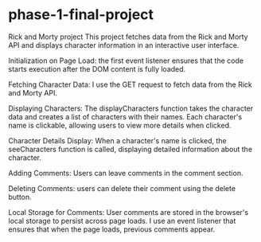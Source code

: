 # phase-1-final-project
Rick and Morty project 
This project fetches data from the Rick and Morty API and displays character information in an interactive user interface. 

Initialization on Page Load:
the first event listener ensures that the code starts execution after the DOM content is fully loaded.

Fetching Character Data:
I use the GET request to fetch data from the Rick and Morty API. 

Displaying Characters:
The displayCharacters function takes the character data and creates a list of characters with their names. 
Each character's name is clickable, allowing users to view more details when clicked.

Character Details Display:
When a character's name is clicked, the seeCharacters function is called, displaying detailed information about the character.

Adding Comments:
Users can leave comments in the comment section. 

Deleting Comments:
users can delete their comment using the delete button. 

Local Storage for Comments:
User comments are stored in the browser's local storage to persist across page loads. I use an event listener that ensures that when the page loads, previous comments appear. 